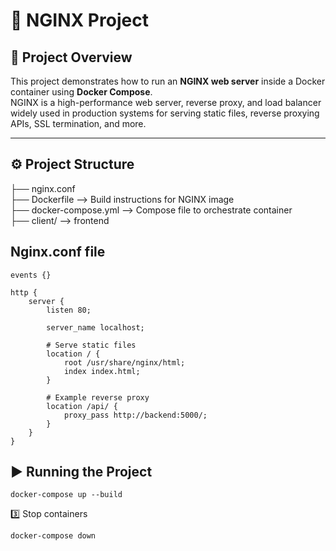 # 📖 NGINX Project

## 🚀 Project Overview
This project demonstrates how to run an **NGINX web server** inside a Docker container using **Docker Compose**.  
NGINX is a high-performance web server, reverse proxy, and load balancer widely used in production systems for serving static files, reverse proxying APIs, SSL termination, and more.  

---

## ⚙️ Project Structure
├── nginx.conf <br>
├── Dockerfile         --> Build instructions for NGINX image <br>
├── docker-compose.yml --> Compose file to orchestrate container <br>
├── client/            --> frontend  <br>

## Nginx.conf file
```
events {}

http {
    server {
        listen 80;

        server_name localhost;

        # Serve static files
        location / {
            root /usr/share/nginx/html;
            index index.html;
        }

        # Example reverse proxy
        location /api/ {
            proxy_pass http://backend:5000/;
        }
    }
}

```


## ▶️ Running the Project
```
docker-compose up --build
```
3️⃣ Stop containers
```
docker-compose down
```

